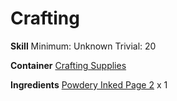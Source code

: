 <!-- TITLE: Powdery Inked Page 3 -->
<!-- SUBTITLE:  -->
# Crafting
**Skill**
Minimum: Unknown
Trivial: 20

**Container**
[Crafting Supplies](crafting-supplies)

**Ingredients**
[Powdery Inked Page 2](powdery-inked-page-2) x 1